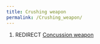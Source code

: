 ```yaml
---
title: Crushing weapon
permalink: /Crushing_weapon/
---
```


1.  REDIRECT [Concussion weapon](Concussion_weapon "wikilink")